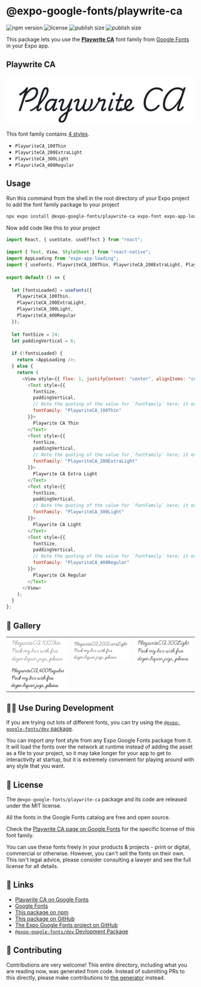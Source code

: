 # @expo-google-fonts/playwrite-ca

![npm version](https://flat.badgen.net/npm/v/@expo-google-fonts/playwrite-ca)
![license](https://flat.badgen.net/github/license/expo/google-fonts)
![publish size](https://flat.badgen.net/packagephobia/install/@expo-google-fonts/playwrite-ca)
![publish size](https://flat.badgen.net/packagephobia/publish/@expo-google-fonts/playwrite-ca)

This package lets you use the [**Playwrite CA**](https://fonts.google.com/specimen/Playwrite+CA) font family from [Google Fonts](https://fonts.google.com/) in your Expo app.

## Playwrite CA

![Playwrite CA](./font-family.png)

This font family contains [4 styles](#-gallery).

- `PlaywriteCA_100Thin`
- `PlaywriteCA_200ExtraLight`
- `PlaywriteCA_300Light`
- `PlaywriteCA_400Regular`

## Usage

Run this command from the shell in the root directory of your Expo project to add the font family package to your project

```sh
npx expo install @expo-google-fonts/playwrite-ca expo-font expo-app-loading
```

Now add code like this to your project

```js
import React, { useState, useEffect } from "react";

import { Text, View, StyleSheet } from "react-native";
import AppLoading from "expo-app-loading";
import { useFonts, PlaywriteCA_100Thin, PlaywriteCA_200ExtraLight, PlaywriteCA_300Light, PlaywriteCA_400Regular } from '@expo-google-fonts/playwrite-ca';

export default () => {

  let [fontsLoaded] = useFonts({
    PlaywriteCA_100Thin, 
    PlaywriteCA_200ExtraLight, 
    PlaywriteCA_300Light, 
    PlaywriteCA_400Regular
  });

  let fontSize = 24;
  let paddingVertical = 6;

  if (!fontsLoaded) {
    return <AppLoading />;
  } else {
    return (
      <View style={{ flex: 1, justifyContent: "center", alignItems: "center" }}>
        <Text style={{
          fontSize,
          paddingVertical,
          // Note the quoting of the value for `fontFamily` here; it expects a string!
          fontFamily: "PlaywriteCA_100Thin"
        }}>
          Playwrite CA Thin
        </Text>
        <Text style={{
          fontSize,
          paddingVertical,
          // Note the quoting of the value for `fontFamily` here; it expects a string!
          fontFamily: "PlaywriteCA_200ExtraLight"
        }}>
          Playwrite CA Extra Light
        </Text>
        <Text style={{
          fontSize,
          paddingVertical,
          // Note the quoting of the value for `fontFamily` here; it expects a string!
          fontFamily: "PlaywriteCA_300Light"
        }}>
          Playwrite CA Light
        </Text>
        <Text style={{
          fontSize,
          paddingVertical,
          // Note the quoting of the value for `fontFamily` here; it expects a string!
          fontFamily: "PlaywriteCA_400Regular"
        }}>
          Playwrite CA Regular
        </Text>
      </View>
    );
  }
};
```

## 🔡 Gallery


||||
|-|-|-|
|![PlaywriteCA_100Thin](./PlaywriteCA_100Thin.ttf.png)|![PlaywriteCA_200ExtraLight](./PlaywriteCA_200ExtraLight.ttf.png)|![PlaywriteCA_300Light](./PlaywriteCA_300Light.ttf.png)||
|![PlaywriteCA_400Regular](./PlaywriteCA_400Regular.ttf.png)||||


## 👩‍💻 Use During Development

If you are trying out lots of different fonts, you can try using the [`@expo-google-fonts/dev` package](https://github.com/expo/google-fonts/tree/master/font-packages/dev#readme).

You can import _any_ font style from any Expo Google Fonts package from it. It will load the fonts over the network at runtime instead of adding the asset as a file to your project, so it may take longer for your app to get to interactivity at startup, but it is extremely convenient for playing around with any style that you want.


## 📖 License

The `@expo-google-fonts/playwrite-ca` package and its code are released under the MIT license.

All the fonts in the Google Fonts catalog are free and open source.

Check the [Playwrite CA page on Google Fonts](https://fonts.google.com/specimen/Playwrite+CA) for the specific license of this font family.

You can use these fonts freely in your products & projects - print or digital, commercial or otherwise. However, you can't sell the fonts on their own. This isn't legal advice, please consider consulting a lawyer and see the full license for all details.

## 🔗 Links

- [Playwrite CA on Google Fonts](https://fonts.google.com/specimen/Playwrite+CA)
- [Google Fonts](https://fonts.google.com/)
- [This package on npm](https://www.npmjs.com/package/@expo-google-fonts/playwrite-ca)
- [This package on GitHub](https://github.com/expo/google-fonts/tree/master/font-packages/playwrite-ca)
- [The Expo Google Fonts project on GitHub](https://github.com/expo/google-fonts)
- [`@expo-google-fonts/dev` Devlopment Package](https://github.com/expo/google-fonts/tree/master/font-packages/dev)

## 🤝 Contributing

Contributions are very welcome! This entire directory, including what you are reading now, was generated from code. Instead of submitting PRs to this directly, please make contributions to [the generator](https://github.com/expo/google-fonts/tree/master/packages/generator) instead.
